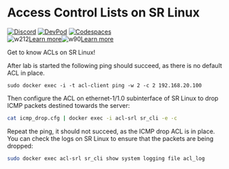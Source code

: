# Access Control Lists on SR Linux

[![Discord][discord-svg]][discord-url] [![DevPod][devpod-svg]][devpod-url] [![Codespaces][codespaces-svg]][codespaces-url]  
![w212][w212][Learn more](https://devpod.sh)![w90][w90][Learn more](https://containerlab.dev/manual/codespaces)

Get to know ACLs on SR Linux!

After lab is started the following ping should succeed, as there is no default ACL in place.

```
sudo docker exec -i -t acl-client ping -w 2 -c 2 192.168.20.100
```

Then configure the ACL on ethernet-1/1.0 subinterface of SR Linux to drop ICMP packets destined towards the server:

```bash
cat icmp_drop.cfg | docker exec -i acl-srl sr_cli -e -c
```

Repeat the ping, it should not succeed, as the ICMP drop ACL is in place. You can check the logs on SR Linux to ensure that the packets are being dropped:

```bash
sudo docker exec acl-srl sr_cli show system logging file acl_log
```

[discord-svg]: https://gitlab.com/rdodin/pics/-/wikis/uploads/b822984bc95d77ba92d50109c66c7afe/join-discord-btn.svg
[discord-url]: https://discord.gg/tZvgjQ6PZf
[devpod-svg]: https://gitlab.com/rdodin/pics/-/wikis/uploads/dfc36636ecaa60f3e70340686d5800db/open-in-devpod-btn.svg
[devpod-url]: https://devpod.sh/open#https://github.com/srl-labs/srl-acl-lab
[codespaces-svg]: https://gitlab.com/rdodin/pics/-/wikis/uploads/80546a8c7cda8bb14aa799d26f55bd83/run-codespaces-btn.svg
[codespaces-url]: https://codespaces.new/srl-labs/srl-acl-lab?quickstart=1&devcontainer_path=.devcontainer%2Fdocker-in-docker%2Fdevcontainer.json
[w212]: https://gitlab.com/rdodin/pics/-/wikis/uploads/718a32dfa2b375cb07bcac50ae32964a/w212h1.svg
[w90]: https://gitlab.com/rdodin/pics/-/wikis/uploads/bf1b8ea28b4528eb1b66567355a13c5c/w90h1.svg
